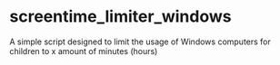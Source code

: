 # screentime_limiter_windows
A simple script designed to limit the usage of Windows computers for children to x amount of minutes (hours)
